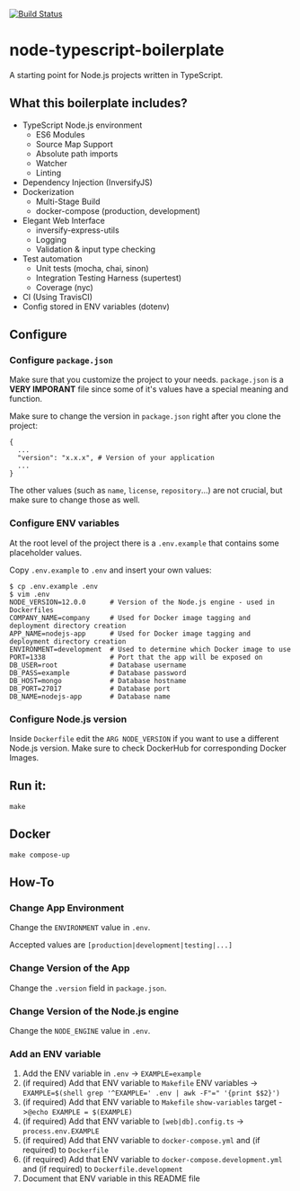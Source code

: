 [![Build
Status](https://travis-ci.org/DusanDimitric/node-typescript-boilerplate.svg?branch=master)](https://travis-ci.org/DusanDimitric/node-typescript-boilerplate)

# node-typescript-boilerplate

A starting point for Node.js projects written in TypeScript.

## What this boilerplate includes?

* TypeScript Node.js environment
  - ES6 Modules
  - Source Map Support
  - Absolute path imports
  - Watcher
  - Linting
* Dependency Injection (InversifyJS)
* Dockerization
  - Multi-Stage Build
  - docker-compose (production, development)
* Elegant Web Interface
  - inversify-express-utils
  - Logging
  - Validation & input type checking
* Test automation
  - Unit tests (mocha, chai, sinon)
  - Integration Testing Harness (supertest)
  - Coverage (nyc)
* CI (Using TravisCI)
* Config stored in ENV variables (dotenv)

## Configure

### Configure `package.json`

Make sure that you customize the project to your needs. `package.json` is a
**VERY IMPORANT** file since some of it's values have a special meaning and
function.

Make sure to change the version in `package.json` right after you clone the project:
```
{
  ...
  "version": "x.x.x", # Version of your application
  ...
}
```

The other values (such as `name`, `license`, `repository`...) are not crucial,
but make sure to change those as well.

### Configure ENV variables

At the root level of the project there is a `.env.example` that contains some
placeholder values.

Copy `.env.example` to `.env` and insert your own values:

```
$ cp .env.example .env
$ vim .env
NODE_VERSION=12.0.0      # Version of the Node.js engine - used in Dockerfiles
COMPANY_NAME=company     # Used for Docker image tagging and deployment directory creation
APP_NAME=nodejs-app      # Used for Docker image tagging and deployment directory creation
ENVIRONMENT=development  # Used to determine which Docker image to use
PORT=1338                # Port that the app will be exposed on
DB_USER=root             # Database username
DB_PASS=example          # Database password
DB_HOST=mongo            # Database hostname
DB_PORT=27017            # Database port
DB_NAME=nodejs-app       # Database name
```

### Configure Node.js version

Inside `Dockerfile` edit the `ARG NODE_VERSION` if you want to use a different
Node.js version. Make sure to check DockerHub for corresponding Docker Images.

## Run it:

```
make
```

## Docker

```
make compose-up
```

## How-To

### Change App Environment

Change the `ENVIRONMENT` value in `.env`.

Accepted values are `[production|development|testing|...]`

### Change Version of the App

Change the `.version` field in `package.json`.

### Change Version of the Node.js engine

Change the `NODE_ENGINE` value in `.env`.

### Add an ENV variable

1. Add the ENV variable in `.env` -> `EXAMPLE=example`
2. (if required) Add that ENV variable to `Makefile` ENV variables -> `EXAMPLE=$(shell grep '^EXAMPLE=' .env | awk -F"=" '{print $$2}')`
3. (if required) Add that ENV variable to `Makefile` `show-variables` target ->`@echo EXAMPLE = $(EXAMPLE)`
4. (if required) Add that ENV variable to `[web|db].config.ts` -> `process.env.EXAMPLE`
5. (if required) Add that ENV variable to `docker-compose.yml` and (if required) to `Dockerfile`
6. (if required) Add that ENV variable to `docker-compose.development.yml` and (if required) to `Dockerfile.development`
7. Document that ENV variable in this README file
